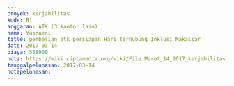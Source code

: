 ```yaml
---
proyek: kerjabilitas
kode: B1
anggaran: ATK (3 kantor lain)
nama: Yusnaeni
title: pembelian atk persiapan Hari Terhubung Inklusi Makassar
date: 2017-03-14
biaya: 558900
nota: https://wiki.ciptamedia.org/wiki/File:Maret_14_2017_kerjabilitas_B1_beli_ATK_neni.jpg
tanggalpelunasan: 2017-03-14
notapelunasan:
---
```

